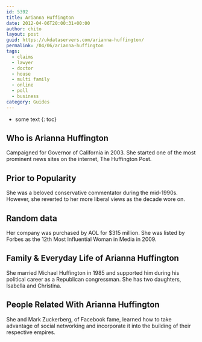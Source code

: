 ```yaml
---
id: 5392
title: Arianna Huffington
date: 2012-04-06T20:00:31+00:00
author: chito
layout: post
guid: https://ukdataservers.com/arianna-huffington/
permalink: /04/06/arianna-huffington
tags:
  - claims
  - lawyer
  - doctor
  - house
  - multi family
  - online
  - poll
  - business
category: Guides
---
```


* some text
{: toc}
          
          
## Who is  Arianna Huffington
                  
                  
                  
Campaigned for Governor of California in 2003. She started one of the most prominent news sites on the internet, The Huffington Post.
                  
                
                
                
## Prior to Popularity 
                  
                  
                  
She was a beloved conservative commentator during the mid-1990s. However, she reverted to her more liberal views as the decade wore on.
                  
                
                
                
## Random data 
                  
                  
                  
Her company was purchased by AOL for $315 million. She was listed by Forbes as the 12th Most Influential Woman in Media in 2009.
                  
                
                
                
## Family & Everyday Life of Arianna Huffington
                  
                  
                  
She married Michael Huffington in 1985 and supported him during his political career as a Republican congressman. She has two daughters, Isabella and Christina.
                  
                
                
                
## People Related With  Arianna Huffington
                  
                  
                  
She and Mark Zuckerberg, of Facebook fame, learned how to take advantage of social networking and incorporate it into the building of their respective empires.
                  
                
              
            
          
          
          
    
    
  
